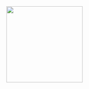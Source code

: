 <img src="https://github.com/ckoshka/langwitch-deno/raw/master/static/potted_plant.png" width="200" />
